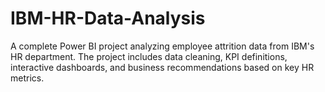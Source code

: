 # IBM-HR-Data-Analysis
A complete Power BI project analyzing employee attrition data from IBM's HR department. The project includes data cleaning, KPI definitions, interactive dashboards, and business recommendations based on key HR metrics.
